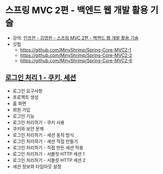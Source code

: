 # 스프링 MVC 2편 - 백엔드 웹 개발 활용 기술

* 강의: [인프런 - 김영한 - 스프링 MVC 2편 - 백엔드 웹 개발 활용 기술](
  https://www.inflearn.com/course/%EC%8A%A4%ED%94%84%EB%A7%81-mvc-2/dashboard
  )
* 깃헙
    * https://github.com/MinyShrimp/Spring-Core-MVC2-1
    * https://github.com/MinyShrimp/Spring-Core-MVC2-2
    * https://github.com/MinyShrimp/Spring-Core-MVC2-6

## [로그인 처리 1 - 쿠키, 세션](./강의/6강)

* 로그인 요구사항
* 프로젝트 생성
* 홈 화면
* 회원 가입
* 로그인 기능
* 로그인 처리하기 - 쿠키 사용
* 쿠키와 보안 문제
* 로그인 처리하기 - 세션 동작 방식
* 로그인 처리하기 - 세션 직접 만들기
* 로그인 처리하기 - 직접 만든 세션 적용
* 로그인 처리하기 - 서블릿 HTTP 세션 1
* 로그인 처리하기 - 서블릿 HTTP 세션 2
* 세션 정보와 타임아웃 설정